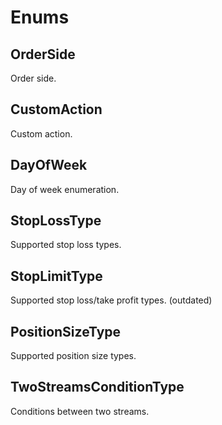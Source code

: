 # Enums

## OrderSide

Order side.

## CustomAction

Custom action.

## DayOfWeek

Day of week enumeration.

## StopLossType

Supported stop loss types.

## StopLimitType

Supported stop loss/take profit types. (outdated)

## PositionSizeType

Supported position size types.

## TwoStreamsConditionType

Conditions between two streams.